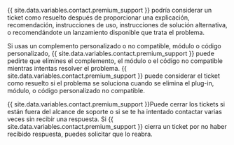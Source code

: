 {{ site.data.variables.contact.premium_support }} podría considerar un ticket como resuelto después de proporcionar una explicación, recomendación, instrucciones de uso, instrucciones de solución alternativa, o recomendándote un lanzamiento disponible que trata el problema.

Si usas un complemento personalizado o no compatible, módulo o código personalizado, {{ site.data.variables.contact.premium_support }} puede pedirte que elimines el complemento, el módulo o el código no compatible mientras intentas resolver el problema. {{ site.data.variables.contact.premium_support }} puede considerar el ticket como resuelto si el problema se soluciona cuando se elimina el plug-in, módulo, o código personalizado no compatible.

{{ site.data.variables.contact.premium_support }}Puede cerrar los tickets si están fuera del alcance de soporte o si se te ha intentado contactar varias veces sin recibir una respuesta. Si {{ site.data.variables.contact.premium_support }} cierra un ticket por no haber recibido respuesta, puedes solicitar que lo reabra.
